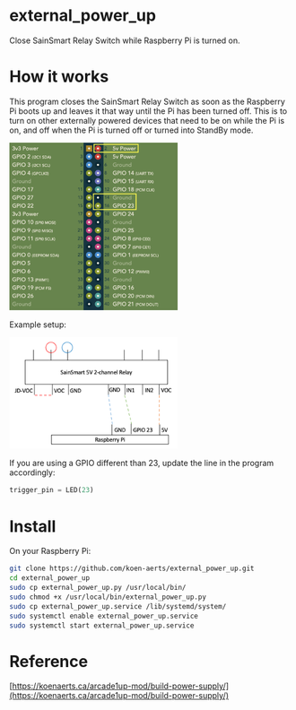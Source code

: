 # external_power_up
Close SainSmart Relay Switch while Raspberry Pi is turned on.


# How it works
This program closes the SainSmart Relay Switch as soon as the Raspberry Pi boots up and leaves it that way until the Pi has been turned off. This is to turn on other externally powered devices that need to be on while the Pi is on, and off when the Pi is turned off or turned into StandBy mode.

<img src="pinout_relay.png" width="300">

Example setup:

<img src="relay_example.png" width="300">

If you are using a GPIO different than 23, update the line in the program accordingly:

```python
trigger_pin = LED(23)
```


# Install

On your Raspberry Pi:

```sh
git clone https://github.com/koen-aerts/external_power_up.git
cd external_power_up
sudo cp external_power_up.py /usr/local/bin/
sudo chmod +x /usr/local/bin/external_power_up.py
sudo cp external_power_up.service /lib/systemd/system/
sudo systemctl enable external_power_up.service
sudo systemctl start external_power_up.service
```


# Reference
[https://koenaerts.ca/arcade1up-mod/build-power-supply/](https://koenaerts.ca/arcade1up-mod/build-power-supply/)

